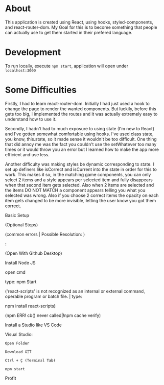 # About

This application is created using React, using hooks, styled-components, and react-router-dom.
My Goal for this is to become something that people can actually use to get them started in their prefered language.

# Development

To run locally, execute `npm start`, application will open under `localhost:3000`


# Some Difficulties

Firstly, I had to learn react-router-dom. Initially I had just used a hook to change the page to render the wanted components.
But luckily, before this gets too big, I implemented the routes and it was actually extremely easy to understand how to use it.

Secondly, I hadn't had to much exposure to using state (I'm new to React) and I've gotten somewhat comfortable using hooks.
I've used class state, you know, this.state, so it made sense it wouldn't be too difficult. One thing that did annoy me was
the fact you couldn't use the setWhatever too many times or it would throw you an error but I learned how to make the 
app more efficient and use less.

Another difficulty was making styles be dynamic corresponding to state. I set up definers like isCorrect and isCurrent into the state
in order for this to work. This makes it so, in the matching game components, you can only select 2 items and a style appears per selected 
item and fully disappears when that second item gets selected. Also when 2 items are selected and the items DO NOT MATCH a component appears
telling you what you selected was wrong. Also if you choose 2 correct items the opacity on each item gets changed to be more invisible, letting
the user know you got them correct.


Basic Setup

(Optional Steps)

(common errors | Possible Resolution: )

:

(Open With Github Desktop)

Install Node JS

open cmd

type: npm Start

('react-scripts' is not recognized as an internal or external command, operable program or batch file. | type: 

npm install react-scripts)

(npm ERR! cb() never called|!npm cache verify)

Install a Studio like VS Code

Visual Studio:

    Open Folder

    Download GIT

    Ctrl + Ç (Terminal Tab)

    npm start

Profit

